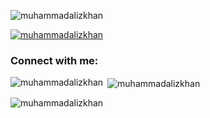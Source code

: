 <p align="left"> <img src="https://komarev.com/ghpvc/?username=muhammadalizkhan&label=Profile%20views&color=0e75b6&style=flat" alt="muhammadalizkhan" /> </p>

<p align="left"> <a href="https://github.com/ryo-ma/github-profile-trophy"><img src="https://github-profile-trophy.vercel.app/?username=muhammadalizkhan" alt="muhammadalizkhan" /></a> </p>

<h3 align="left">Connect with me:</h3>
<p align="left">
</p>

<p><img align="left" src="https://github-readme-stats.vercel.app/api/top-langs?username=muhammadalizkhan&show_icons=true&locale=en&layout=compact" alt="muhammadalizkhan" /></p>

<p>&nbsp;<img align="center" src="https://github-readme-stats.vercel.app/api?username=muhammadalizkhan&show_icons=true&locale=en" alt="muhammadalizkhan" /></p>

<p><img align="center" src="https://github-readme-streak-stats.herokuapp.com/?user=muhammadalizkhan&" alt="muhammadalizkhan" /></p>
